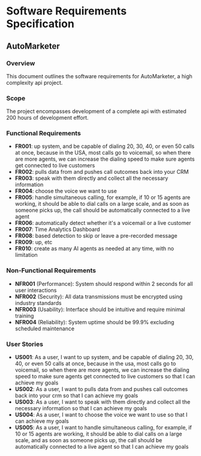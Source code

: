 # Software Requirements Specification

## AutoMarketer

### Overview
This document outlines the software requirements for AutoMarketer, a high complexity api project.

### Scope
The project encompasses development of a complete api with estimated 200 hours of development effort.

### Functional Requirements
- **FR001**: up system, and be capable of dialing 20, 30, 40, or even 50 calls at once, because in the USA, most calls go to voicemail, so when there are more agents, we can increase the dialing speed to make sure agents get connected to live customers
- **FR002**: pulls data from and pushes call outcomes back into your CRM
- **FR003**: speak with them directly and collect all the necessary information
- **FR004**: choose the voice we want to use
- **FR005**: handle simultaneous calling, for example, if 10 or 15 agents are working, it should be able to dial calls on a large scale, and as soon as someone picks up, the call should be automatically connected to a live agent
- **FR006**: automatically detect whether it's a voicemail or a live customer
- **FR007**: Time Analytics Dashboard
- **FR008**: based detection to skip or leave a pre-recorded message
- **FR009**: up, etc
- **FR010**: create as many AI agents as needed at any time, with no limitation

### Non-Functional Requirements
- **NFR001** (Performance): System should respond within 2 seconds for all user interactions
- **NFR002** (Security): All data transmissions must be encrypted using industry standards
- **NFR003** (Usability): Interface should be intuitive and require minimal training
- **NFR004** (Reliability): System uptime should be 99.9% excluding scheduled maintenance

### User Stories
- **US001**: As a user, I want to up system, and be capable of dialing 20, 30, 40, or even 50 calls at once, because in the usa, most calls go to voicemail, so when there are more agents, we can increase the dialing speed to make sure agents get connected to live customers so that I can achieve my goals
- **US002**: As a user, I want to pulls data from and pushes call outcomes back into your crm so that I can achieve my goals
- **US003**: As a user, I want to speak with them directly and collect all the necessary information so that I can achieve my goals
- **US004**: As a user, I want to choose the voice we want to use so that I can achieve my goals
- **US005**: As a user, I want to handle simultaneous calling, for example, if 10 or 15 agents are working, it should be able to dial calls on a large scale, and as soon as someone picks up, the call should be automatically connected to a live agent so that I can achieve my goals
